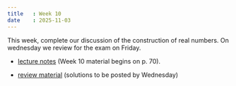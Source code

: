 ```yaml
---
title   : Week 10
date    : 2025-11-03
---
```


This week, complete our discussion of the construction of real numbers. On wednesday we review for the
exam on Friday.

- [lecture notes](/course-content/bridge-to-higher-math.pdf)  (Week 10 material begins on p. 70).


- [review material](/course-content/exam2-review.pdf) (solutions to be posted by Wednesday)
